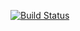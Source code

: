 [![Build Status](https://travis-ci.org/dreamsicl/cse110-lab6.svg?branch=master)](https://travis-ci.org/dreamsicl/cse110-lab6)